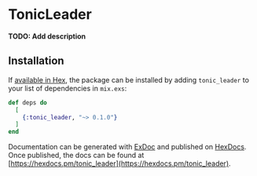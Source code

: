 # TonicLeader

**TODO: Add description**

## Installation

If [available in Hex](https://hex.pm/docs/publish), the package can be installed
by adding `tonic_leader` to your list of dependencies in `mix.exs`:

```elixir
def deps do
  [
    {:tonic_leader, "~> 0.1.0"}
  ]
end
```

Documentation can be generated with [ExDoc](https://github.com/elixir-lang/ex_doc)
and published on [HexDocs](https://hexdocs.pm). Once published, the docs can
be found at [https://hexdocs.pm/tonic_leader](https://hexdocs.pm/tonic_leader).


